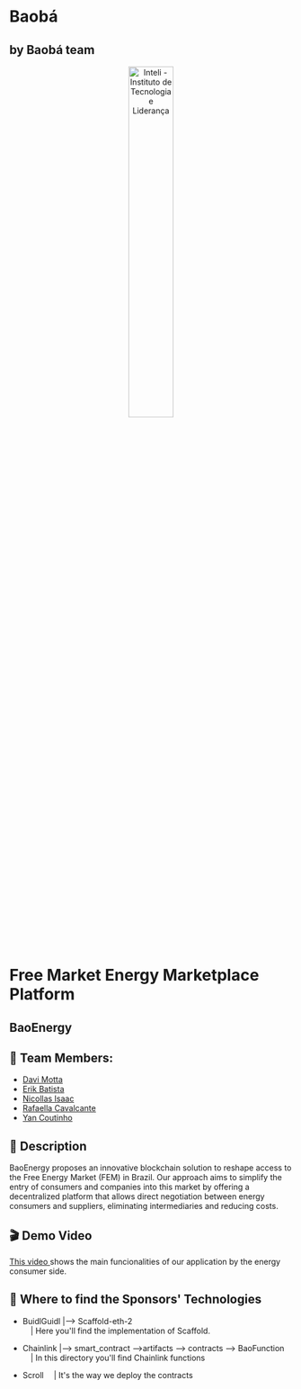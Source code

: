 # Baobá
## by Baobá team

<p align="center">
  <a href="https://www.inteli.edu.br/">
    <img src="./assets/imagens/inteli.png" alt="Inteli - Instituto de Tecnologia e Liderança" border="0" width="40%" height="40%">
  </a>
</p>


# Free Market Energy Marketplace Platform

## BaoEnergy

## 🚀 Team Members:

- <a href="https://www.linkedin.com/in/davi-motta/">Davi Motta</a>
- <a href="https://www.linkedin.com/in/erik-batista-da-silva-455612215/">Erik Batista</a>
- <a href="https://www.linkedin.com/in/nicollas-isaac/">Nicollas Isaac</a>
- <a href="https://www.linkedin.com/in/rafaella-bianca-cavalcante/">Rafaella Cavalcante</a>
- <a href="https://www.linkedin.com/in/yan-m-coutinho/">Yan Coutinho</a>


## 📜 Description

BaoEnergy proposes an innovative blockchain solution to reshape access to the Free Energy Market (FEM) in Brazil. Our approach aims to simplify the entry of consumers and companies into this market by offering a decentralized platform that allows direct negotiation between energy consumers and suppliers, eliminating intermediaries and reducing costs.

## 🎬 Demo Video

<p> <a href=" ">This video </a> shows the main funcionalities of our application by the energy consumer side.</p>

## 📁 Where to find the Sponsors' Technologies

- BuidlGuidl
|--> Scaffold-eth-2<br>
  &emsp;| Here you'll find the implementation of Scaffold.

- Chainlink
|--> smart_contract -->artifacts --> contracts --> BaoFunction<br>
  &emsp;| In this directory you'll find Chainlink functions<br>

- Scroll
  &emsp;| It's the way we deploy the contracts<br>
 